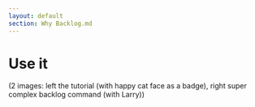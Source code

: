 ```yaml
---
layout: default
section: Why Backlog.md
---
```


# Use it

(2 images: left the tutorial (with happy cat face as a badge), right super complex backlog command (with Larry))
